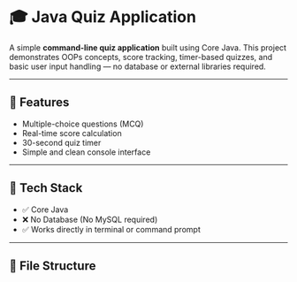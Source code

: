 # 🎓 Java Quiz Application

A simple **command-line quiz application** built using Core Java. This project demonstrates OOPs concepts, score tracking, timer-based quizzes, and basic user input handling — no database or external libraries required.

---

## 📌 Features

- Multiple-choice questions (MCQ)
- Real-time score calculation
- 30-second quiz timer
- Simple and clean console interface

---

## 🚀 Tech Stack

- ✅ Core Java
- ❌ No Database (No MySQL required)
- ✅ Works directly in terminal or command prompt

---

## 📁 File Structure

